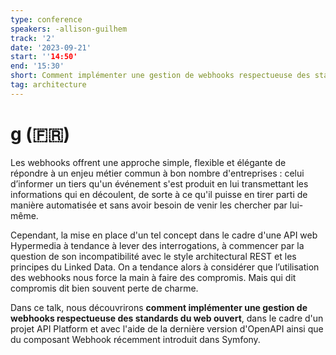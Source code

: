 ```yaml
---
type: conference
speakers: -allison-guilhem
track: '2'
date: '2023-09-21'
start: ''14:50'
end: '15:30'
short: Comment implémenter une gestion de webhooks respectueuse des standards du web ouvert
tag: architecture
---
```


# g (🇫🇷)

Les webhooks offrent une approche simple, flexible et élégante de répondre à un enjeu métier commun à bon nombre d'entreprises : celui d’informer un tiers qu'un événement s'est produit en lui transmettant les informations qui en découlent, de sorte à ce qu'il puisse en tirer parti de manière automatisée et sans avoir besoin de venir les chercher par lui-même.

Cependant, la mise en place d'un tel concept dans le cadre d'une API web Hypermedia à tendance à lever des interrogations, à commencer par la question de son incompatibilité avec le style architectural REST et les principes du Linked Data. On a tendance alors à considérer que l’utilisation des webhooks nous force la main à faire des compromis. Mais qui dit compromis dit bien souvent perte de charme.

Dans ce talk, nous découvrirons **comment implémenter une gestion de webhooks respectueuse des standards du web ouvert**, dans le cadre d'un projet API Platform et avec l'aide de la dernière version d'OpenAPI ainsi que du composant Webhook récemment introduit dans Symfony.
